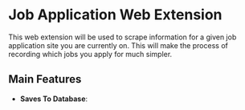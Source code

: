 # Job Application Web Extension

This web extension will be used to scrape information for a given job application site you are currently on. This will make the process of recording which jobs you apply for much simpler. 

## Main Features


- **Saves To Database**: 